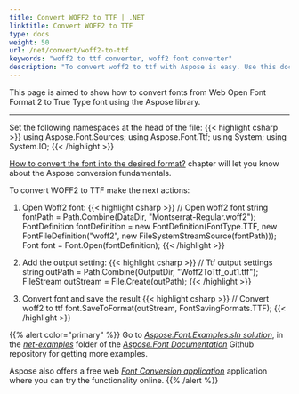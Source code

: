```yaml
---
title: Convert WOFF2 to TTF | .NET
linktitle: Convert WOFF2 to TTF
type: docs
weight: 50
url: /net/convert/woff2-to-ttf
keywords: "woff2 to ttf converter, woff2 font converter"
description: "To convert woff2 to ttf with Aspose is easy. Use this documentation to see how exactly"
---
```


This page is aimed to show how to convert fonts from Web Open Font Format 2 to True Type font using the Aspose library. 
_______

Set the following namespaces at the head of the file:
{{< highlight csharp >}} 
  using Aspose.Font.Sources;
  using Aspose.Font.Ttf;
  using System;
  using System.IO;
{{< /highlight >}}

 [How to convert the font into the desired format?](https://docs.aspose.com//font/net/convert/#how-to-convert-the-font-into-the-desired-format) chapter will let you know about the Aspose conversion fundamentals.

To convert WOFF2 to TTF make the next actions:

1. Open Woff2 font: 
{{< highlight csharp >}} 
// Open woff2 font
    string fontPath = Path.Combine(DataDir, "Montserrat-Regular.woff2");
    FontDefinition fontDefinition = new FontDefinition(FontType.TTF, new FontFileDefinition("woff2", new FileSystemStreamSource(fontPath)));
    Font font = Font.Open(fontDefinition);
{{< /highlight >}}

2. Add the output setting:
{{< highlight csharp >}} 
 // Ttf output settings
    string outPath = Path.Combine(OutputDir, "Woff2ToTtf_out1.ttf");
    FileStream outStream = File.Create(outPath);
{{< /highlight >}}

3. Convert font and save the result
{{< highlight csharp >}} 
// Convert woff2 to ttf
    font.SaveToFormat(outStream, FontSavingFormats.TTF);
{{< /highlight >}}

{{% alert color="primary" %}}
Go to [*Aspose.Font.Examples.sln solution*](https://github.com/aspose-font/Aspose.Font-Documentation/tree/master/net-examples), in the [*net-examples*](https://github.com/aspose-font/Aspose.Font-Documentation/tree/master/net-examples) folder of the [*Aspose.Font Documentation*](https://github.com/aspose-font/Aspose.Font-Documentation) Github repository for getting more examples.

Aspose also offers a free web [*Font Conversion application*](https://products.aspose.app/font/conversion) application where you can try the functionality online.
{{% /alert %}}
